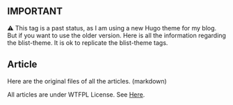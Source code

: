 ## IMPORTANT

⚠️  This tag is a past status, as I am using a new Hugo theme for my blog. But if you want to use the older version. Here is all the information regarding the blist-theme. It is ok to replicate the blist-theme tags.

## Article

Here are the original files of all the articles. (markdown)

All articles are under WTFPL License. See [Here](./LICENSE.md).
